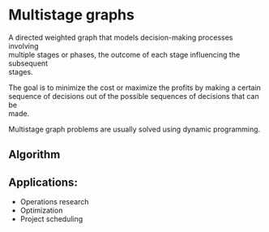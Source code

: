 # Multistage graphs

A directed weighted graph that models decision-making processes involving  
multiple stages or phases, the outcome of each stage influencing the subsequent  
stages.

The goal is to minimize the cost or maximize the profits by making a certain  
sequence of decisions out of the possible sequences of decisions that can be  
made. 

Multistage graph problems are usually solved using dynamic programming.

## Algorithm

## Applications:
* Operations research
* Optimization
* Project scheduling